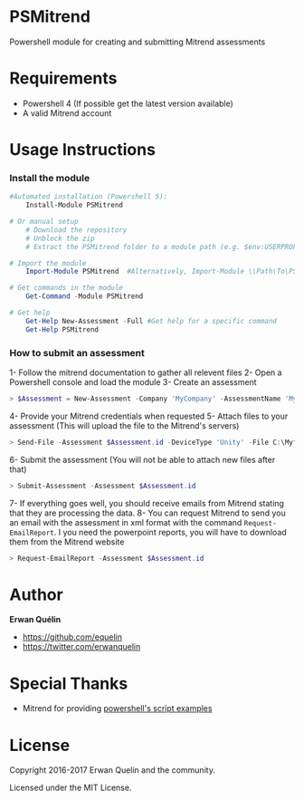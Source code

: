 # PSMitrend
Powershell module for creating and submitting Mitrend assessments

# Requirements

- Powershell 4 (If possible get the latest version available)
- A valid Mitrend account

# Usage Instructions
### Install the module
```powershell
#Automated installation (Powershell 5):
    Install-Module PSMitrend

# Or manual setup
    # Download the repository
    # Unblock the zip
    # Extract the PSMitrend folder to a module path (e.g. $env:USERPROFILE\Documents\WindowsPowerShell\Modules\)

# Import the module
    Import-Module PSMitrend  #Alternatively, Import-Module \\Path\To\PSMitrend

# Get commands in the module
    Get-Command -Module PSMitrend

# Get help
    Get-Help New-Assessment -Full #Get help for a specific command
    Get-Help PSMitrend
```

### How to submit an assessment

1- Follow the mitrend documentation to gather all relevent files
2- Open a Powershell console and load the module
3- Create an assessment

```Powershell
> $Assessment = New-Assessment -Company 'MyCompany' -AssessmentName 'MyAssessment'
```

4- Provide your Mitrend credentials when requested
5- Attach files to your assessment (This will upload the file to the Mitrend's servers)

```Powershell
> Send-File -Assessment $Assessment.id -DeviceType 'Unity' -File C:\Myfile.zip
```

6- Submit the assessment (You will not be able to attach new files after that)

```Powershell
> Submit-Assessment -Assessment $Assessment.id
```

7- If everything goes well, you should receive emails from Mitrend stating that they are processing the data.
8- You can request Mitrend to send you an email with the assessment in xml format with the command `Request-EmailReport`. I you need the powerpoint reports, you will have to download them from the Mitrend website

```Powershell
> Request-EmailReport -Assessment $Assessment.id
```

# Author

**Erwan Quélin**
- <https://github.com/equelin>
- <https://twitter.com/erwanquelin>

# Special Thanks

- Mitrend for providing [powershell's script examples ](https://github.com/Mitrend/APISamples/blob/master/createAssessment.ps1)

# License

Copyright 2016-2017 Erwan Quelin and the community.

Licensed under the MIT License.
